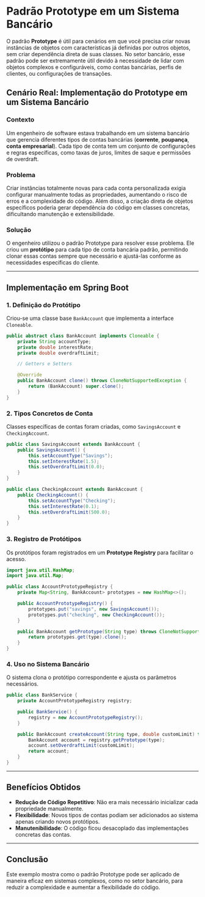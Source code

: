 
# Padrão Prototype em um Sistema Bancário

O padrão **Prototype** é útil para cenários em que você precisa criar novas instâncias de objetos com características já definidas por outros objetos, sem criar dependência direta de suas classes. No setor bancário, esse padrão pode ser extremamente útil devido à necessidade de lidar com objetos complexos e configuráveis, como contas bancárias, perfis de clientes, ou configurações de transações.

## Cenário Real: Implementação do Prototype em um Sistema Bancário

### Contexto
Um engenheiro de software estava trabalhando em um sistema bancário que gerencia diferentes tipos de contas bancárias (**corrente**, **poupança**, **conta empresarial**). Cada tipo de conta tem um conjunto de configurações e regras específicas, como taxas de juros, limites de saque e permissões de overdraft.

### Problema
Criar instâncias totalmente novas para cada conta personalizada exigia configurar manualmente todas as propriedades, aumentando o risco de erros e a complexidade do código. Além disso, a criação direta de objetos específicos poderia gerar dependência do código em classes concretas, dificultando manutenção e extensibilidade.

### Solução
O engenheiro utilizou o padrão Prototype para resolver esse problema. Ele criou um **protótipo** para cada tipo de conta bancária padrão, permitindo clonar essas contas sempre que necessário e ajustá-las conforme as necessidades específicas do cliente.

---

## Implementação em Spring Boot

### 1. Definição do Protótipo
Criou-se uma classe base `BankAccount` que implementa a interface `Cloneable`.

```java
public abstract class BankAccount implements Cloneable {
    private String accountType;
    private double interestRate;
    private double overdraftLimit;

    // Getters e Setters

    @Override
    public BankAccount clone() throws CloneNotSupportedException {
        return (BankAccount) super.clone();
    }
}
```

### 2. Tipos Concretos de Conta
Classes específicas de contas foram criadas, como `SavingsAccount` e `CheckingAccount`.

```java
public class SavingsAccount extends BankAccount {
    public SavingsAccount() {
        this.setAccountType("Savings");
        this.setInterestRate(1.5);
        this.setOverdraftLimit(0.0);
    }
}

public class CheckingAccount extends BankAccount {
    public CheckingAccount() {
        this.setAccountType("Checking");
        this.setInterestRate(0.1);
        this.setOverdraftLimit(500.0);
    }
}
```

### 3. Registro de Protótipos
Os protótipos foram registrados em um **Prototype Registry** para facilitar o acesso.

```java
import java.util.HashMap;
import java.util.Map;

public class AccountPrototypeRegistry {
    private Map<String, BankAccount> prototypes = new HashMap<>();

    public AccountPrototypeRegistry() {
        prototypes.put("savings", new SavingsAccount());
        prototypes.put("checking", new CheckingAccount());
    }

    public BankAccount getPrototype(String type) throws CloneNotSupportedException {
        return prototypes.get(type).clone();
    }
}
```

### 4. Uso no Sistema Bancário
O sistema clona o protótipo correspondente e ajusta os parâmetros necessários.

```java
public class BankService {
    private AccountPrototypeRegistry registry;

    public BankService() {
        registry = new AccountPrototypeRegistry();
    }

    public BankAccount createAccount(String type, double customLimit) throws CloneNotSupportedException {
        BankAccount account = registry.getPrototype(type);
        account.setOverdraftLimit(customLimit);
        return account;
    }
}
```

---

## Benefícios Obtidos
- **Redução de Código Repetitivo**: Não era mais necessário inicializar cada propriedade manualmente.
- **Flexibilidade**: Novos tipos de contas podiam ser adicionados ao sistema apenas criando novos protótipos.
- **Manutenibilidade**: O código ficou desacoplado das implementações concretas das contas.

---

## Conclusão
Este exemplo mostra como o padrão Prototype pode ser aplicado de maneira eficaz em sistemas complexos, como no setor bancário, para reduzir a complexidade e aumentar a flexibilidade do código.
